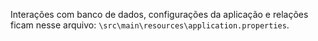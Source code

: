 Interações com banco de dados, configurações da aplicação e relações ficam nesse arquivo: `\src\main\resources\application.properties`.